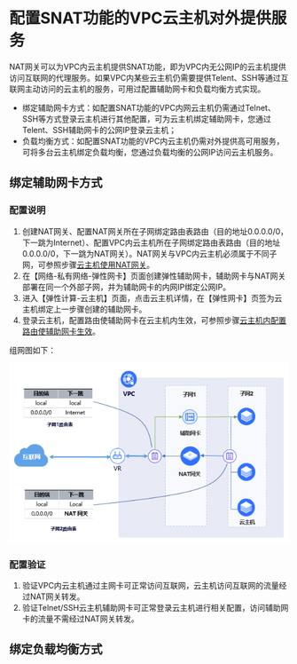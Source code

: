
# 配置SNAT功能的VPC云主机对外提供服务

NAT网关可以为VPC内云主机提供SNAT功能，即为VPC内无公网IP的云主机提供访问互联网的代理服务。如果VPC内某些云主机仍需要提供Telent、SSH等通过互联网主动访问的云主机的服务，可用过配置辅助网卡和负载均衡方式实现。

- 绑定辅助网卡方式：如配置SNAT功能的VPC内网云主机仍需通过Telnet、SSH等方式登录云主机进行其他配置，可为云主机绑定辅助网卡，您通过Telent、SSH辅助网卡的公网IP登录云主机；
- 负载均衡方式：如配置SNAT功能的VPC内云主机仍需对外提供高可用服务，可将多台云主机绑定负载均衡，您通过负载均衡的公网IP访问云主机服务。

## 绑定辅助网卡方式

### 配置说明
1. 创建NAT网关、配置NAT网关所在子网绑定路由表路由（目的地址0.0.0.0/0，下一跳为Internet）、配置VPC内云主机所在子网绑定路由表路由（目的地址0.0.0.0/0，下一跳为NAT网关）。NAT网关与VPC内云主机必须属于不同子网，可参照步骤[云主机使用NAT网关](../Getting-Started/Create-NatGateway.md)。
2. 在【网络-私有网络-弹性网卡】页面创建弹性辅助网卡，辅助网卡与NAT网关部署在同一个外部子网，并为辅助网卡的内网IP绑定公网IP。
3. 进入【弹性计算-云主机】页面，点击云主机详情，在【弹性网卡】页签为云主机绑定上一步骤创建的辅助网卡。
4. 登录云主机，配置路由使辅助网卡在云主机内生效，可参照步骤[云主机内配置路由使辅助网卡生效](https://docs.jdcloud.com/cn/elastic-network-interface/linux-permanent-configuration)。
 
 组网图如下：

![NAT网关绑定辅助网卡](../../../../image/Networking/Nat-Gateway/natgw-eni.png)

### 配置验证
1. 验证VPC内云主机通过主网卡可正常访问互联网，云主机访问互联网的流量经过NAT网关转发。
2. 验证Telnet/SSH云主机辅助网卡可正常登录云主机进行相关配置，访问辅助网卡的流量不需经过NAT网关转发。

## 绑定负载均衡方式
